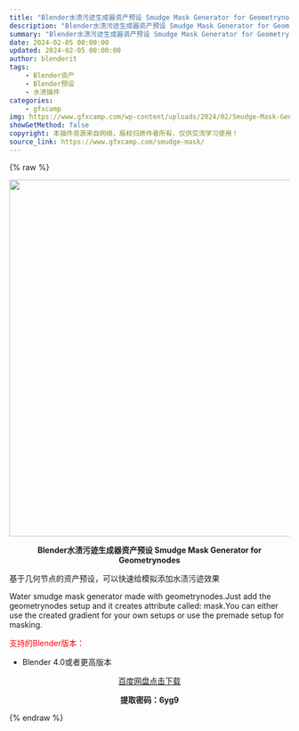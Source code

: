 ```yaml
---
title: "Blender水渍污迹生成器资产预设 Smudge Mask Generator for Geometrynodes"
description: "Blender水渍污迹生成器资产预设 Smudge Mask Generator for Geometrynodes 基于几何节点的资产预设，可以快速给模拟添加水渍污迹效果 Water smudge ..."
summary: "Blender水渍污迹生成器资产预设 Smudge Mask Generator for Geometrynodes 基于几何节点的资产预设，可以快速给模拟添加水渍污迹效果 Water smudge ..."
date: 2024-02-05 00:00:00
updated: 2024-02-05 00:00:00
author: blenderit
tags: 
    - Blender资产
    - Blender预设
    - 水渍插件
categories:
    - gfxcamp
img: https://www.gfxcamp.com/wp-content/uploads/2024/02/Smudge-Mask-Generator-for-Geometrynodes.jpg
showGetMethod: false
copyright: 本插件资源来自网络，版权归原作者所有，仅供交流学习使用！
source_link: https://www.gfxcamp.com/smudge-mask/
---
```


{% raw %}
<div><p><img decoding="async" class="aligncenter size-full wp-image-118437" src="https://www.gfxcamp.com/wp-content/uploads/2024/02/Smudge-Mask-Generator-for-Geometrynodes.jpg" data-src="https://www.gfxcamp.com/wp-content/uploads/2024/02/Smudge-Mask-Generator-for-Geometrynodes.jpg" alt="" width="640" height="640" data-srcset="https://www.gfxcamp.com/wp-content/uploads/2024/02/Smudge-Mask-Generator-for-Geometrynodes.jpg 640w, https://www.gfxcamp.com/wp-content/uploads/2024/02/Smudge-Mask-Generator-for-Geometrynodes-150x150.jpg 150w, https://www.gfxcamp.com/wp-content/uploads/2024/02/Smudge-Mask-Generator-for-Geometrynodes-80x80.jpg 80w, https://www.gfxcamp.com/wp-content/uploads/2024/02/Smudge-Mask-Generator-for-Geometrynodes-320x320.jpg 320w" data-sizes="(max-width: 640px) 100vw, 640px"></p><p style="text-align: center;"><strong>Blender水渍污迹生成器资产预设 Smudge Mask Generator for Geometrynodes</strong></p><p data-pm-slice="1 1 []">基于几何节点的资产预设，可以快速给模拟添加水渍污迹效果</p><p data-pm-slice="1 1 []">Water smudge mask generator made with geometrynodes.Just add the geometrynodes setup and it creates attribute called: mask.You can either use the created gradient for your own setups or use the premade setup for masking.</p><p style="text-align: left;"><span style="color: #ff0000;">支持的Blender版本：</span></p><ul>
<li style="text-align: left;">Blender 4.0或者更高版本</li>
</ul><p style="text-align: center;"><a class="maxbutton-3 maxbutton maxbutton-baidu" target="_blank" rel="noopener" href="https://pan.baidu.com/s/1ZP8WewuTBXILzHzOoZQY_g?pwd=6yg9"><span class="mb-text">百度网盘点击下载</span></a></p><p style="text-align: center;"><strong>提取密码：6yg9</strong></p></div>
<div style="display: none">gfxcamp</div>
{% endraw %}